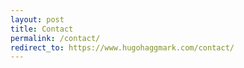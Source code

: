 ```yaml
---
layout: post
title: Contact
permalink: /contact/
redirect_to: https://www.hugohaggmark.com/contact/
---
```

